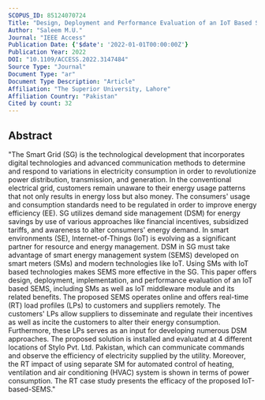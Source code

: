 ```yaml
---
SCOPUS_ID: 85124070724
Title: "Design, Deployment and Performance Evaluation of an IoT Based Smart Energy Management System for Demand Side Management in Smart Grid"
Author: "Saleem M.U."
Journal: "IEEE Access"
Publication Date: {'$date': '2022-01-01T00:00:00Z'}
Publication Year: 2022
DOI: "10.1109/ACCESS.2022.3147484"
Source Type: "Journal"
Document Type: "ar"
Document Type Description: "Article"
Affiliation: "The Superior University, Lahore"
Affiliation Country: "Pakistan"
Cited by count: 32
---
```


## Abstract
"The Smart Grid (SG) is the technological development that incorporates digital technologies and advanced communication methods to determine and respond to variations in electricity consumption in order to revolutionize power distribution, transmission, and generation. In the conventional electrical grid, customers remain unaware to their energy usage patterns that not only results in energy loss but also money. The consumers' usage and consumption standards need to be regulated in order to improve energy efficiency (EE). SG utilizes demand side management (DSM) for energy savings by use of various approaches like financial incentives, subsidized tariffs, and awareness to alter consumers' energy demand. In smart environments (SE), Internet-of-Things (IoT) is evolving as a significant partner for resource and energy management. DSM in SG must take advantage of smart energy management system (SEMS) developed on smart meters (SMs) and modern technologies like IoT. Using SMs with IoT based technologies makes SEMS more effective in the SG. This paper offers design, deployment, implementation, and performance evaluation of an IoT based SEMS, including SMs as well as IoT middleware module and its related benefits. The proposed SEMS operates online and offers real-time (RT) load profiles (LPs) to customers and suppliers remotely. The customers' LPs allow suppliers to disseminate and regulate their incentives as well as incite the customers to alter their energy consumption. Furthermore, these LPs serves as an input for developing numerous DSM approaches. The proposed solution is installed and evaluated at 4 different locations of Stylo Pvt. Ltd. Pakistan, which can communicate commands and observe the efficiency of electricity supplied by the utility. Moreover, the RT impact of using separate SM for automated control of heating, ventilation and air conditioning (HVAC) system is shown in terms of power consumption. The RT case study presents the efficacy of the proposed IoT-based-SEMS."

